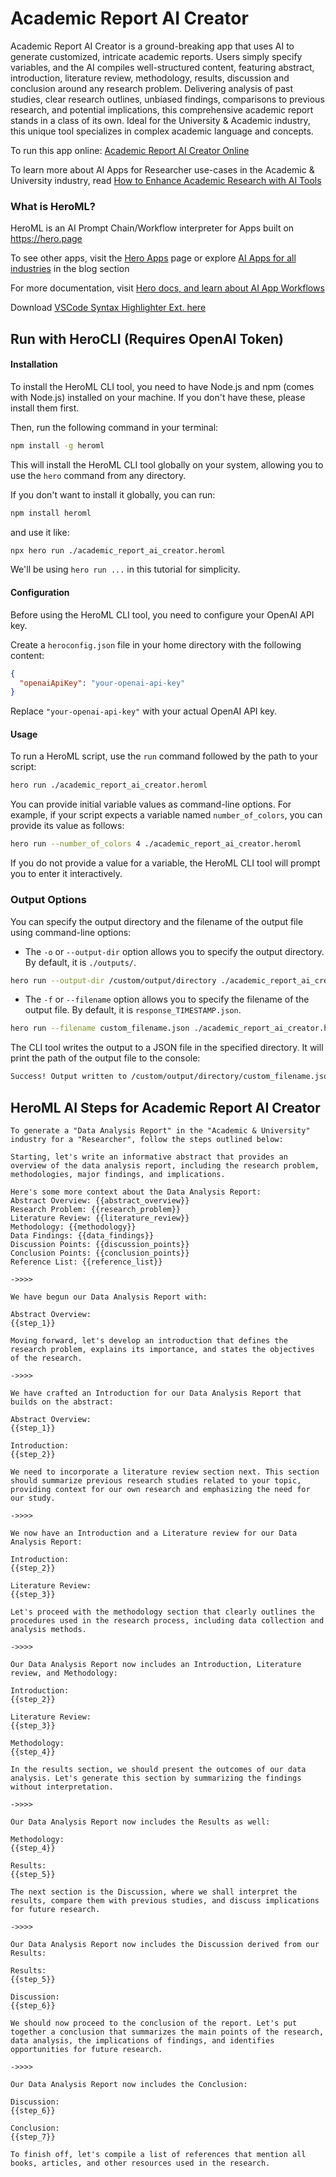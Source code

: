# Academic Report AI Creator

Academic Report AI Creator is a ground-breaking app that uses AI to generate customized, intricate academic reports. Users simply specify variables, and the AI compiles well-structured content, featuring abstract, introduction, literature review, methodology, results, discussion and conclusion around any research problem. Delivering analysis of past studies, clear research outlines, unbiased findings, comparisons to previous research, and potential implications, this comprehensive academic report stands in a class of its own. Ideal for the University & Academic industry, this unique tool specializes in complex academic language and concepts.

To run this app online: [Academic Report AI Creator Online](https://hero.page/app/academic-report-ai-creator-ai-powered-academic-report-generator/WdjMmRPrI0f3m6AGtiTw)

To learn more about AI Apps for Researcher use-cases in the Academic & University industry, read [How to Enhance Academic Research with AI Tools](https://hero.page/blog/academic-and-university/researcher/how-to-enhance-academic-research-with-ai-tools/170699)

### What is HeroML?
HeroML is an AI Prompt Chain/Workflow interpreter for Apps built on https://hero.page 

To see other apps, visit the [Hero Apps](https://hero.page/apps) page or explore [AI Apps for all industries](https://hero.page/blog) in the blog section

For more documentation, visit [Hero docs, and learn about AI App Workflows](https://hero.page/tutorials/introduction-to-heroml)

Download [VSCode Syntax Highlighter Ext. here](https://marketplace.visualstudio.com/items?itemName=hero-page.heroml)

## Run with HeroCLI (Requires OpenAI Token)

#### Installation

To install the HeroML CLI tool, you need to have Node.js and npm (comes with Node.js) installed on your machine. If you don't have these, please install them first. 

Then, run the following command in your terminal:

```bash
npm install -g heroml
```

This will install the HeroML CLI tool globally on your system, allowing you to use the `hero` command from any directory.

If you don't want to install it globally, you can run:

```bash
npm install heroml
```

and use it like:

```bash
npx hero run ./academic_report_ai_creator.heroml
```

We'll be using `hero run ...` in this tutorial for simplicity.

#### Configuration

Before using the HeroML CLI tool, you need to configure your OpenAI API key. 

Create a `heroconfig.json` file in your home directory with the following content:

```json
{
  "openaiApiKey": "your-openai-api-key"
}
```

Replace `"your-openai-api-key"` with your actual OpenAI API key.

#### Usage

To run a HeroML script, use the `run` command followed by the path to your script:

```bash
hero run ./academic_report_ai_creator.heroml
```

You can provide initial variable values as command-line options. For example, if your script expects a variable named `number_of_colors`, you can provide its value as follows:

```bash
hero run --number_of_colors 4 ./academic_report_ai_creator.heroml
```

If you do not provide a value for a variable, the HeroML CLI tool will prompt you to enter it interactively.

### Output Options

You can specify the output directory and the filename of the output file using command-line options:

- The `-o` or `--output-dir` option allows you to specify the output directory. By default, it is `./outputs/`.

```bash
hero run --output-dir /custom/output/directory ./academic_report_ai_creator.heroml
```

- The `-f` or `--filename` option allows you to specify the filename of the output file. By default, it is `response_TIMESTAMP.json`.

```bash
hero run --filename custom_filename.json ./academic_report_ai_creator.heroml
```

The CLI tool writes the output to a JSON file in the specified directory. It will print the path of the output file to the console:

```bash
Success! Output written to /custom/output/directory/custom_filename.json
```


## HeroML AI Steps for Academic Report AI Creator
```
To generate a "Data Analysis Report" in the "Academic & University" industry for a "Researcher", follow the steps outlined below:

Starting, let's write an informative abstract that provides an overview of the data analysis report, including the research problem, methodologies, major findings, and implications. 

Here's some more context about the Data Analysis Report:
Abstract Overview: {{abstract_overview}}
Research Problem: {{research_problem}}
Literature Review: {{literature_review}}
Methodology: {{methodology}}
Data Findings: {{data_findings}}
Discussion Points: {{discussion_points}}
Conclusion Points: {{conclusion_points}}
Reference List: {{reference_list}}

->>>>

We have begun our Data Analysis Report with:

Abstract Overview:
{{step_1}}

Moving forward, let's develop an introduction that defines the research problem, explains its importance, and states the objectives of the research.

->>>>

We have crafted an Introduction for our Data Analysis Report that builds on the abstract:

Abstract Overview:
{{step_1}}

Introduction:
{{step_2}}

We need to incorporate a literature review section next. This section should summarize previous research studies related to your topic, providing context for our own research and emphasizing the need for our study.

->>>>

We now have an Introduction and a Literature review for our Data Analysis Report:

Introduction:
{{step_2}}

Literature Review:
{{step_3}}

Let's proceed with the methodology section that clearly outlines the procedures used in the research process, including data collection and analysis methods.

->>>>

Our Data Analysis Report now includes an Introduction, Literature review, and Methodology:

Introduction:
{{step_2}}

Literature Review:
{{step_3}}

Methodology:
{{step_4}}

In the results section, we should present the outcomes of our data analysis. Let's generate this section by summarizing the findings without interpretation.

->>>>

Our Data Analysis Report now includes the Results as well:

Methodology:
{{step_4}}

Results:
{{step_5}}

The next section is the Discussion, where we shall interpret the results, compare them with previous studies, and discuss implications for future research.

->>>>

Our Data Analysis Report now includes the Discussion derived from our Results:

Results:
{{step_5}}

Discussion:
{{step_6}}

We should now proceed to the conclusion of the report. Let's put together a conclusion that summarizes the main points of the research, data analysis, the implications of findings, and identifies opportunities for future research.

->>>>

Our Data Analysis Report now includes the Conclusion:

Discussion:
{{step_6}}

Conclusion:
{{step_7}}

To finish off, let's compile a list of references that mention all books, articles, and other resources used in the research.


```

